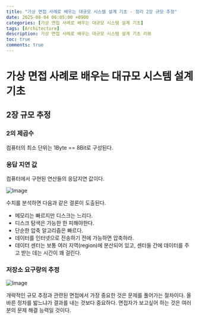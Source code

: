 ```yaml
---
title: "가상 면접 사례로 배우는 대규모 시스템 설계 기초 - 정리 2장 규모 추정"
date: 2025-08-04 06:05:00 +0900
categories: [가상 면접 사례로 배우는 대규모 시스템 설계 기초]
tags: [Architecture]
description: 가상 면접 사례로 배우는 대규모 시스템 설계 기초 리뷰
toc: true
comments: true
---
```


# 가상 면접 사례로 배우는 대규모 시스템 설계 기초 

## 2장 규모 추정

### 2의 제곱수 

컴퓨터의 최소 단위는 1Byte == 8Bit로 구성된다.

### 응답 지연 값

컴퓨터에서 구현된 연산들의 응답지연 값이다. 

![Image](https://prod-files-secure.s3.us-west-2.amazonaws.com/e6db513d-ec54-40ff-aa74-2487b0bcfe15/6d8a43f3-3c85-40fb-af1a-dd62fc4c1ab6/Untitled.png?X-Amz-Algorithm=AWS4-HMAC-SHA256&X-Amz-Content-Sha256=UNSIGNED-PAYLOAD&X-Amz-Credential=ASIAZI2LB466YMNACJ7A%2F20250804%2Fus-west-2%2Fs3%2Faws4_request&X-Amz-Date=20250804T072050Z&X-Amz-Expires=3600&X-Amz-Security-Token=IQoJb3JpZ2luX2VjEAcaCXVzLXdlc3QtMiJHMEUCIHoWS6y6VgfZBc20RLqhysY7IM5o2DxSvPg0pfR1%2BT%2BxAiEA7rO68WtcoiaClu8%2BKiuxCPWKfuyUPqV5k23jREg4aD4q%2FwMIQBAAGgw2Mzc0MjMxODM4MDUiDJr98sfS%2FnMt%2FKr%2FKSrcAwGbIqDdCuHuFcYmRbEdgITxaqwnzsy0yMljlvwnAm7TBrV4nsP3ghMNUMyKeORl2yrGf%2BkvMn9An3W8ebeuhLE1nRoPs0lM6X3pubCC6QPxM6Bl%2Fi8%2B8RfTF3jMvejlnjyAH2SWPj2IkDA1Rc2P3YCRYlMLfHvKnDzDu5kc3grsKRHTsX6pcCfyznkeDnk%2FJZMuVJxFkZcd37TgfOYwUMuuOvwIsa8V2hzsCdWXeFX6sR1TRzF4TQ2Ica1VwuAhr7Vii%2FGmDxjFz5FVJHSkBaUt1G629IK5PJqioI598g9wvbDvjWJyD%2BzaTgRdQ%2FSe1Js1UQYN1iN%2FryuEmoOgyLzQ3m%2B6G0CF%2B%2Ff985Ad5lnD9etaIIEeVQT2k4QFcPhNPPOIvD%2B8fRtAcuuMBwr18zOytpP43N76X3DO5NgLC0a02C8amBrVJlGfPfspxFj7W2ZzTKd1KnlLcuy5KJ6O8wXIKJGXS0fcOpc5jJivE5RrYKVkLIiYCbSYhr0LqMQ5Ryw7B6t2IInxMd9T5YutJS18M%2Bo1isdxypGRI%2F0ttgSKfsZXyyXUPCMuBzCdf0nmAw3r1QKIxtqSdR8nuSwGh%2F3%2B5NXQkykEtO7f4cfyrS31gj1RSdOr0FhqAP%2BYMMm4wcQGOqUB4y%2FjBwdnagfyFUlC4fIsdL%2BvOKCpJYy%2BEmpHeteE4XwWgfVeLx4ACiP6nzJyEuruRZWwAeKeDn4RpClxagg3YtTLeyiymp%2B3a6IuxJqydNBYIdf3ZN41NufAFwc%2BJ8J1fMcM11f6z1bo8iTXIF%2BT3rhZsAoTYP94CCfELpT0tHzIKQ%2Fc%2FprxZlrAIAnVL1fT%2BN6I7nbA9qhH7YFcvevF%2F%2FXrOxfH&X-Amz-Signature=c4cfab67bb92bd14bfb67a088ac7853da3ab1174884c7db8a0521cf97f8d5ff1&X-Amz-SignedHeaders=host&x-amz-checksum-mode=ENABLED&x-id=GetObject)

수치를 분석하면 다음과 같은 결론이 도출된다.

- 메모리는 빠르지만 디스크는 느리다.
- 디스크 탐색은 가능한 한 피해야한다.
- 단순한 압축 알고리즘은 빠르다.
- 데이터를 인터넷으로 전송하기 전에 가능하면 압축하라.
- 데이터 센터는 보통 여러 지역(region)에 분산되어 있고, 센터들 간에 데이터를 주고 받는 데는 시간이 꽤 걸린다.
### 저장소 요구량의 추정

![Image](https://prod-files-secure.s3.us-west-2.amazonaws.com/e6db513d-ec54-40ff-aa74-2487b0bcfe15/f4410fca-dcba-469f-9ea5-ddf008183e90/Untitled.png?X-Amz-Algorithm=AWS4-HMAC-SHA256&X-Amz-Content-Sha256=UNSIGNED-PAYLOAD&X-Amz-Credential=ASIAZI2LB466YMNACJ7A%2F20250804%2Fus-west-2%2Fs3%2Faws4_request&X-Amz-Date=20250804T072050Z&X-Amz-Expires=3600&X-Amz-Security-Token=IQoJb3JpZ2luX2VjEAcaCXVzLXdlc3QtMiJHMEUCIHoWS6y6VgfZBc20RLqhysY7IM5o2DxSvPg0pfR1%2BT%2BxAiEA7rO68WtcoiaClu8%2BKiuxCPWKfuyUPqV5k23jREg4aD4q%2FwMIQBAAGgw2Mzc0MjMxODM4MDUiDJr98sfS%2FnMt%2FKr%2FKSrcAwGbIqDdCuHuFcYmRbEdgITxaqwnzsy0yMljlvwnAm7TBrV4nsP3ghMNUMyKeORl2yrGf%2BkvMn9An3W8ebeuhLE1nRoPs0lM6X3pubCC6QPxM6Bl%2Fi8%2B8RfTF3jMvejlnjyAH2SWPj2IkDA1Rc2P3YCRYlMLfHvKnDzDu5kc3grsKRHTsX6pcCfyznkeDnk%2FJZMuVJxFkZcd37TgfOYwUMuuOvwIsa8V2hzsCdWXeFX6sR1TRzF4TQ2Ica1VwuAhr7Vii%2FGmDxjFz5FVJHSkBaUt1G629IK5PJqioI598g9wvbDvjWJyD%2BzaTgRdQ%2FSe1Js1UQYN1iN%2FryuEmoOgyLzQ3m%2B6G0CF%2B%2Ff985Ad5lnD9etaIIEeVQT2k4QFcPhNPPOIvD%2B8fRtAcuuMBwr18zOytpP43N76X3DO5NgLC0a02C8amBrVJlGfPfspxFj7W2ZzTKd1KnlLcuy5KJ6O8wXIKJGXS0fcOpc5jJivE5RrYKVkLIiYCbSYhr0LqMQ5Ryw7B6t2IInxMd9T5YutJS18M%2Bo1isdxypGRI%2F0ttgSKfsZXyyXUPCMuBzCdf0nmAw3r1QKIxtqSdR8nuSwGh%2F3%2B5NXQkykEtO7f4cfyrS31gj1RSdOr0FhqAP%2BYMMm4wcQGOqUB4y%2FjBwdnagfyFUlC4fIsdL%2BvOKCpJYy%2BEmpHeteE4XwWgfVeLx4ACiP6nzJyEuruRZWwAeKeDn4RpClxagg3YtTLeyiymp%2B3a6IuxJqydNBYIdf3ZN41NufAFwc%2BJ8J1fMcM11f6z1bo8iTXIF%2BT3rhZsAoTYP94CCfELpT0tHzIKQ%2Fc%2FprxZlrAIAnVL1fT%2BN6I7nbA9qhH7YFcvevF%2F%2FXrOxfH&X-Amz-Signature=5438fd358b6c455829b529fa37bf71c8029a7df3cff2b297f8c2089af70ef0e1&X-Amz-SignedHeaders=host&x-amz-checksum-mode=ENABLED&x-id=GetObject)

개략적인 규모 추정과 관련된 면접에서 가장 중요한 것은 문제를 풀어가는 절차이다. 올바른 정차를 밟느냐가 결과를 내는 것보다 중요하다. 면접자가 보고싶어 하는 것은 여러분의 문제 해결 능력일 것이다. 


